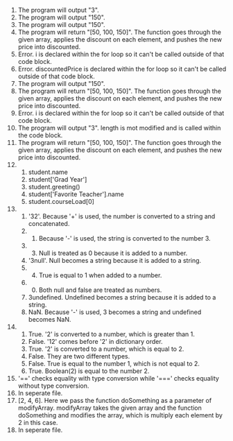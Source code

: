 1. The program will output "3".
2. The program will output "150".
3. The program will output "150".
4. The program will return "[50, 100, 150]". The function goes through the given array, applies the discount on each element, and pushes the new price into discounted.
5. Error. i is declared within the for loop so it can't be called outside of that code block.
6. Error. discountedPrice is declared within the for loop so it can't be called outside of that code block.
7. The program will output "150".
8. The program will return "[50, 100, 150]". The function goes through the given array, applies the discount on each element, and pushes the new price into discounted.
9. Error. i is declared within the for loop so it can't be called outside of that code block.
10. The program will output "3". length is mot modified and is called within the code block.
11. The program will return "[50, 100, 150]". The function goes through the given array, applies the discount on each element, and pushes the new price into discounted.
12. 
    1. student.name 
    2. student['Grad Year']
    3. student.greeting()
    4. student['Favorite Teacher'].name
    5. student.courseLoad[0]
13. 
    1. '32'. Because '+' is used, the number is converted to a string and concatenated.
    2. 1. Because '-' is used, the string is converted to the number 3.
    3. 3. Null is treated as 0 because it is added to a number.
    4. '3null'. Null becomes a string because it is added to a string.
    5. 4. True is equal to 1 when added to a number.
    6. 0. Both null and false are treated as numbers.
    7. 3undefined. Undefined becomes a string because it is added to a string.
    8. NaN. Because '-' is used, 3 becomes a string and undefined becomes NaN.
14. 
    1. True. '2' is converted to a number, which is greater than 1.
    2. False. '12' comes before '2' in dictionary order.
    3. True. '2' is converted to a number, which is equal to 2.
    4. False. They are two different types.
    5. False. True is equal to the number 1, which is not equal to 2.
    6. True. Boolean(2) is equal to the number 2.
15. '==' checks equality with type conversion while '===' checks equality without type conversion.
16. In seperate file.
17. [2, 4, 6]. Here we pass the function doSomething as a parameter of modifyArray. modifyArray takes the given array and the function doSomething and modifies the array, which is multiply each element by 2 in this case.
18. In seperate file.



